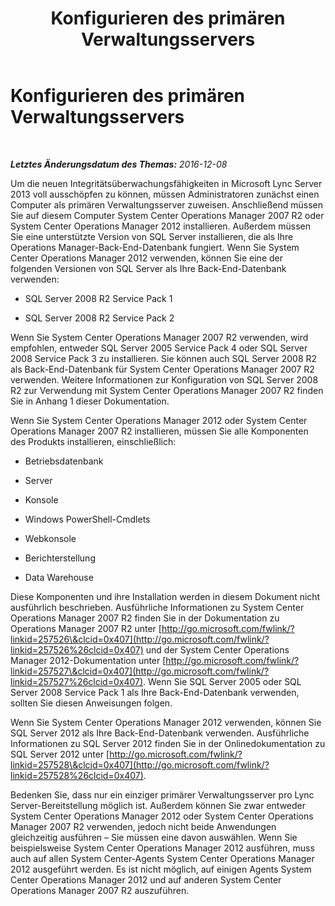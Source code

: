 ﻿---
title: Konfigurieren des primären Verwaltungsservers
TOCTitle: Konfigurieren des primären Verwaltungsservers
ms:assetid: 44e2e9a8-c130-4c66-9871-80b1ff11b27c
ms:mtpsurl: https://technet.microsoft.com/de-de/library/JJ204844(v=OCS.15)
ms:contentKeyID: 49293851
ms.date: 12/10/2016
mtps_version: v=OCS.15
ms.translationtype: HT
---

# Konfigurieren des primären Verwaltungsservers

 

_**Letztes Änderungsdatum des Themas:** 2016-12-08_

Um die neuen Integritätsüberwachungsfähigkeiten in Microsoft Lync Server 2013 voll ausschöpfen zu können, müssen Administratoren zunächst einen Computer als primären Verwaltungsserver zuweisen. Anschließend müssen Sie auf diesem Computer System Center Operations Manager 2007 R2 oder System Center Operations Manager 2012 installieren. Außerdem müssen Sie eine unterstützte Version von SQL Server installieren, die als Ihre Operations Manager-Back-End-Datenbank fungiert. Wenn Sie System Center Operations Manager 2012 verwenden, können Sie eine der folgenden Versionen von SQL Server als Ihre Back-End-Datenbank verwenden:

  - SQL Server 2008 R2 Service Pack 1

  - SQL Server 2008 R2 Service Pack 2

Wenn Sie System Center Operations Manager 2007 R2 verwenden, wird empfohlen, entweder SQL Server 2005 Service Pack 4 oder SQL Server 2008 Service Pack 3 zu installieren. Sie können auch SQL Server 2008 R2 als Back-End-Datenbank für System Center Operations Manager 2007 R2 verwenden. Weitere Informationen zur Konfiguration von SQL Server 2008 R2 zur Verwendung mit System Center Operations Manager 2007 R2 finden Sie in Anhang 1 dieser Dokumentation.

Wenn Sie System Center Operations Manager 2012 oder System Center Operations Manager 2007 R2 installieren, müssen Sie alle Komponenten des Produkts installieren, einschließlich:

  - Betriebsdatenbank

  - Server

  - Konsole

  - Windows PowerShell-Cmdlets

  - Webkonsole

  - Berichterstellung

  - Data Warehouse

Diese Komponenten und ihre Installation werden in diesem Dokument nicht ausführlich beschrieben. Ausführliche Informationen zu System Center Operations Manager 2007 R2 finden Sie in der Dokumentation zu Operations Manager 2007 R2 unter [http://go.microsoft.com/fwlink/?linkid=257526\&clcid=0x407](http://go.microsoft.com/fwlink/?linkid=257526%26clcid=0x407) und der System Center Operations Manager 2012-Dokumentation unter [http://go.microsoft.com/fwlink/?linkid=257527\&clcid=0x407](http://go.microsoft.com/fwlink/?linkid=257527%26clcid=0x407). Wenn Sie SQL Server 2005 oder SQL Server 2008 Service Pack 1 als Ihre Back-End-Datenbank verwenden, sollten Sie diesen Anweisungen folgen.

Wenn Sie System Center Operations Manager 2012 verwenden, können Sie SQL Server 2012 als Ihre Back-End-Datenbank verwenden. Ausführliche Informationen zu SQL Server 2012 finden Sie in der Onlinedokumentation zu SQL Server 2012 unter [http://go.microsoft.com/fwlink/?linkid=257528\&clcid=0x407](http://go.microsoft.com/fwlink/?linkid=257528%26clcid=0x407).

Bedenken Sie, dass nur ein einziger primärer Verwaltungsserver pro Lync Server-Bereitstellung möglich ist. Außerdem können Sie zwar entweder System Center Operations Manager 2012 oder System Center Operations Manager 2007 R2 verwenden, jedoch nicht beide Anwendungen gleichzeitig ausführen – Sie müssen eine davon auswählen. Wenn Sie beispielsweise System Center Operations Manager 2012 ausführen, muss auch auf allen System Center-Agents System Center Operations Manager 2012 ausgeführt werden. Es ist nicht möglich, auf einigen Agents System Center Operations Manager 2012 und auf anderen System Center Operations Manager 2007 R2 auszuführen.

